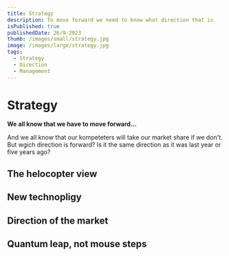 ```yaml
---
title: Strategy
description: To move forward we need to know what direction that is
isPublished: true
publishedDate: 26/9-2023
thumb: /images/small/strategy.jpg
image: /images/large/strategy.jpg
tags:
  - Strategy
  - Direction
  - Management
---
```


# Strategy

**We all know that we have to move forward...**

And we all know that our kompeteters will take our market share if we don't. But wgich direction is forward? Is it the same direction as it was last year or five years ago? 

## The helocopter view

## New technopligy

## Direction of the market

## Quantum leap, not mouse steps